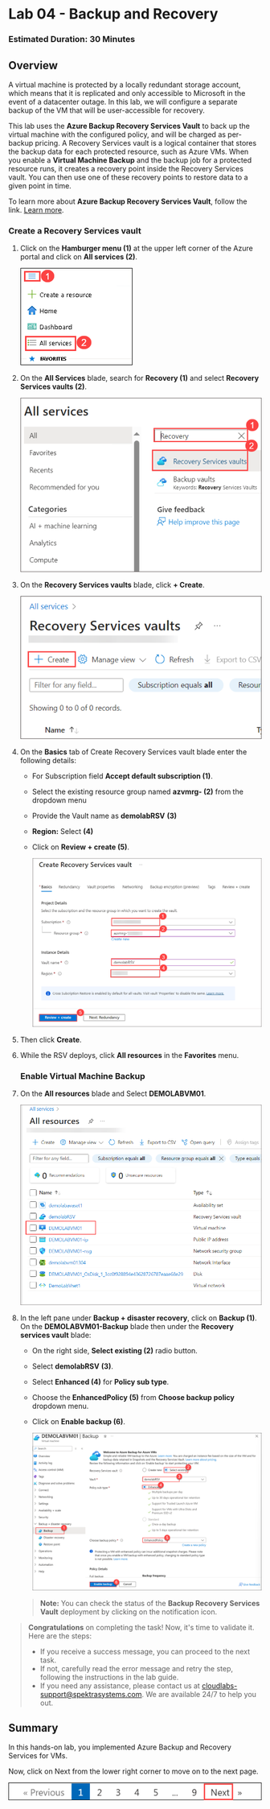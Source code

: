﻿# Lab 04 - Backup and Recovery

### Estimated Duration: 30 Minutes

## Overview

A virtual machine is protected by a locally redundant storage account, which means that it is replicated and only accessible to Microsoft in the event of a datacenter outage. In this lab, we will configure a separate backup of the VM that will be user-accessible for recovery.

This lab uses the **Azure Backup Recovery Services Vault** to back up the virtual machine with the configured policy, and will be charged as per-backup pricing. A Recovery Services vault is a logical container that stores the backup data for each protected resource, such as Azure VMs. When you enable a **Virtual Machine Backup** and the backup job for a protected resource runs, it creates a recovery point inside the Recovery Services vault. You can then use one of these recovery points to restore data to a given point in time.

To learn more about **Azure Backup Recovery Services Vault**, follow the link. [Learn more](https://docs.microsoft.com/en-us/azure/backup/backup-azure-arm-vms). 

### Create a Recovery Services vault

 1. Click on the **Hamburger menu (1)** at the upper left corner of the Azure portal and click on **All services (2)**.

    ![](../instructions/images/Monitor-01.png)
 
 4. On the **All Services** blade, search for <copy> **Recovery (1)** </copy> and select **Recovery Services vaults (2)**.

     ![](../instructions/images/lab3-image1.png)
    
 5. On the **Recovery Services vaults** blade, click **+ Create**.

    ![](../instructions/images/lab3-image2.png)
 
 6. On the **Basics** tab of Create Recovery Services vault blade enter the following details:
 
     - For Subscription field **Accept default subscription (1)**.
 
     - Select the existing resource group named **azvmrg-<inject key="Deployment ID" enableCopy="false"/> (2)** from the dropdown menu
 
     - Provide the Vault name as <copy>**demolabRSV**</copy> **(3)**
 
     - **Region:** Select **<inject key="Region" enableCopy="false"/>** **(4)**
 
     - Click on **Review + create (5)**.
  
         ![](../instructions/images/lab3-image3.png)

7. Then click **Create**.

8. While the RSV deploys, click **All resources** in the **Favorites** menu.

   ### **Enable Virtual Machine Backup**

8. On the **All resources** blade and Select **DEMOLABVM01**.

   ![](../instructions/images/lab3-image4.png)

10. In the left pane under **Backup + disaster recovery**, click on **Backup (1)**. On the **DEMOLABVM01-Backup** blade then under the **Recovery services vault** blade:

    - On the right side, **Select existing (2)** radio button.

    - Select <copy>**demolabRSV**</copy> **(3)**.
   
    - Select **Enhanced (4)** for **Policy sub type**.

    - Choose the **EnhancedPolicy (5)** from **Choose backup policy** dropdown menu.
    
    - Click on **Enable backup (6)**.
   
      ![](../instructions/images/avm19.png)

    > **Note:** You can check the status of the **Backup Recovery Services Vault** deployment by clicking on the notification icon.

<validation step="3495a2e1-cc3c-4a87-ae1a-de01e30cba0d" />

> **Congratulations** on completing the task! Now, it's time to validate it. Here are the steps:
> - If you receive a success message, you can proceed to the next task.
> - If not, carefully read the error message and retry the step, following the instructions in the lab guide. 
> - If you need any assistance, please contact us at cloudlabs-support@spektrasystems.com. We are available 24/7 to help you out.
     
## Summary

In this hands-on lab, you implemented Azure Backup and Recovery Services for VMs.

Now, click on Next from the lower right corner to move on to the next page.

   ![Launch Azure Portal](../instructions/images/avm-18.png)

